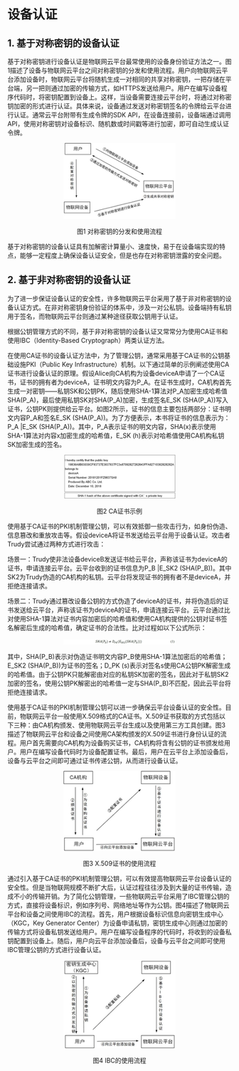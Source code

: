# 设备认证
## 1. 基于对称密钥的设备认证
基于对称密钥进行设备认证是物联网云平台最常使用的设备身份验证方法之一。图1描述了设备与物联网云平台之间对称密钥的分发和使用流程。用户向物联网云平台添加设备时，物联网云平台将随机生成一对相同的共享对称密钥，一把存储在平台端，另一把则通过加密的传输方式，如HTTPS发送给用户。用户在编写设备程序代码时，将密钥配置到设备上。这样，当设备需要连接云平台时，将通过对称密钥加密的形式进行认证。具体来说，设备通过发送对称密钥签名的令牌给云平台进行认证。通常云平台附带有生成令牌的SDK API，在设备连接前，设备端通过调用API，使用对称密钥对设备标识、随机数或时间戳等进行加密，即可自动生成认证令牌。

<div align=center>
<img src=".\pics\pic1.png" width="50%">

图1 对称密钥的分发和使用流程
</div>

基于对称密钥的设备认证具有加解密计算量小、速度快，易于在设备端实现的特点，能够一定程度上确保设备认证安全，但是也存在对称密钥泄露的安全问题。
## 2. 基于非对称密钥的设备认证
为了进一步保证设备认证的安全性，许多物联网云平台采用了基于非对称密钥的设备认证方式。在非对称密钥身份验证的体系中，涉及一对公私钥。设备端持有私钥用于签名，而物联网云平台则通过某种途径获取公钥用于认证。  

根据公钥管理方式的不同，基于非对称密钥的设备认证又常常分为使用CA证书和使用IBC（Identity-Based Cryptograph）两类认证方法。  

在使用CA证书的设备认证方法中，为了管理公钥，通常采用基于CA证书的公钥基础设施PKI（Public Key Infrastructure）机制。以下通过简单的示例阐述使用CA证书进行设备认证的原理。假设Alice向CA机构为设备deviceA申请了一个CA证书，证书的拥有者为deviceA，证书明文内容为P_A。在证书生成时，CA机构首先生成一对密钥——私钥SK和公钥PK，随后使用SHA-1算法对P_A加密生成哈希值SHA(P_A)，最后使用私钥SK对SHA(P_A)加密，生成签名E_SK (SHA(P_A))写入证书，公钥PK则提供给云平台。如图2所示，证书的信息主要包括两部分：证书明文内容P_A和签名E_SK (SHA(P_A))。为了方便表示，本书将证书的信息表示为：P_A |E_SK (SHA(P_A))。其中，P_A表示证书的明文内容，SHA(x)表示使用SHA-1算法对内容x加密生成的哈希值，E_SK (h)表示对哈希值使用CA机构私钥SK加密生成的签名。

<div align=center>
<img src=".\pics\pic2.png" width="50%">

图2 CA证书示例
</div>

使用基于CA证书的PKI机制管理公钥，可以有效抵御一些攻击行为，如身份伪造、信息篡改和重放攻击等。假设deviceA将证书发送给云平台用于设备认证。攻击者Trudy尝试通过两种方式进行攻击：  

场景一：Trudy使非法设备deviceB发送证书给云平台，声称该证书为deviceA的证书，申请连接云平台。云平台收到的证书信息为P_B |E_SK2 (SHA(P_B))。其中SK2为Trudy伪造的CA机构的私钥。云平台将发现证书的拥有者不是deviceA，并拒绝连接请求。  

场景二：Trudy通过篡改设备公钥的方式伪造了deviceA的证书，并将伪造后的证书发送给云平台，声称该证书为deviceA的证书，申请连接云平台。云平台通过比对使用SHA-1算法对证书内容加密后的哈希值和使用CA机构提供的公钥对证书签名解密后生成的哈希值，确定证书的合法性。比对过程如以下公式所示：

<div align=center>
<img src=".\pics\pic_f1.png" width="50%">

</div>

其中，SHA(P_B)表示对伪造证书明文内容P_B使用SHA-1算法加密后的哈希值；E_SK2 (SHA(P_B))为证书的签名；D_PK (s)表示对签名s使用CA公钥PK解密生成的哈希值。由于公钥PK只能解密由对应的私钥SK加密的签名，因此对于私钥SK2加密的签名，使用公钥PK解密出的哈希值一定与SHA(P_B)不匹配，因此云平台将拒绝连接请求。  

使用基于CA证书的PKI机制管理公钥可以进一步确保云平台设备认证的安全性。目前，物联网云平台一般使用X.509格式的CA证书。X.509证书获取的方式包括以下三种：由CA机构颁发、使用物联网云平台生成以及使用第三方工具创建。图3描述了物联网云平台和设备之间使用CA架构颁发的X.509证书进行身份认证的流程。用户首先需要向CA机构为设备购买证书，CA机构将含有公钥的证书颁发给用户。用户在编写设备代码时为设备配置证书。最后，用户在云平台上添加设备后，设备与云平台之间即可通过证书传递公钥，从而进行设备认证。
 
<div align=center>
<img src=".\pics\pic3.png" width="50%">

图3 X.509证书的使用流程
</div>

通过引入基于CA证书的PKI机制管理公钥，可以有效提高物联网云平台设备认证的安全性。但是当物联网规模不断扩大后，认证过程往往涉及到大量的证书传输，造成不小的传输开销。为了简化公钥管理，一些物联网云平台采用了IBC管理公钥的方式，直接将设备标识，例如序列号、网络地址等作为公钥。图4描述了物联网云平台和设备之间使用IBC的流程。首先，用户根据设备标识信息向密钥生成中心（KGC，Key Generator Center）为设备申请私钥，密钥生成中心则通过加密的传输方式将设备私钥发送给用户。用户在编写设备程序的代码时，将收到的设备私钥配置到设备上。随后，用户向云平台添加设备后，设备与云平台之间即可使用IBC管理公钥的方式进行设备认证。
<div align=center>
<img src=".\pics\pic4.png" width="50%">

图4 IBC的使用流程
</div>